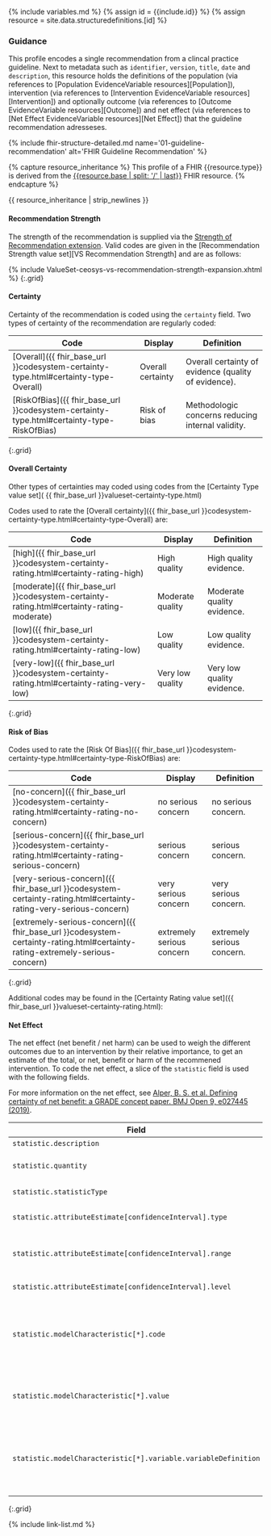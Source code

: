 {% include variables.md %}
{% assign id = {{include.id}} %}
{% assign resource = site.data.structuredefinitions.[id] %}

### Guidance


This profile encodes a single recommendation from a clincal practice guideline. Next to metadata such as `identifier`, `version`, `title`, `date` and `description`, this resource holds the definitions of the population (via references to [Population EvidenceVariable resources][Population]), intervention (via references to [Intervention EvidenceVariable resources][Intervention]) and optionally outcome (via references to [Outcome EvidenceVariable resources][Outcome]) and net effect (via references to [Net Effect EvidenceVariable resources][Net Effect]) that the guideline recommendation adresseses.

{% include fhir-structure-detailed.md name='01-guideline-recommendation' alt='FHIR Guideline Recommendation' %}

{% capture resource_inheritance %}
This profile of a FHIR {{resource.type}} is derived from the [{{resource.base | split: '/' | last}}]({{resource.base}}) FHIR resource.
{% endcapture %}

{{ resource_inheritance | strip_newlines }}

#### Recommendation Strength
The strength of the recommendation is supplied via the [Strength of Recommendation extension](http://hl7.org/fhir/StructureDefinition/cqf-strengthOfRecommendation). Valid codes are given in the [Recommendation Strength value set][VS Recommendation Strength] and are as follows:

{% include ValueSet-ceosys-vs-recommendation-strength-expansion.xhtml %}
{:.grid}

#### Certainty

Certainty of the recommendation is coded using the `certainty` field. Two types of certainty of the recommendation are regularly coded:

| Code | Display | Definition |
| ---- | ------- | ---------- |
| [Overall]({{ fhir_base_url }}codesystem-certainty-type.html#certainty-type-Overall) | Overall certainty | Overall certainty of evidence (quality of evidence). |
| [RiskOfBias]({{ fhir_base_url }}codesystem-certainty-type.html#certainty-type-RiskOfBias) | Risk of bias | Methodologic concerns reducing internal validity. |
{:.grid}

#### Overall Certainty

Other types of certainties may coded using codes from the [Certainty Type value set](
{{ fhir_base_url }}valueset-certainty-type.html)


Codes used to rate the [Overall certainty]({{ fhir_base_url }}codesystem-certainty-type.html#certainty-type-Overall) are:

| Code | Display | Definition |
| ---- | ------- | ---------- |
| [high]({{ fhir_base_url }}codesystem-certainty-rating.html#certainty-rating-high) | High quality | High quality evidence. |
| [moderate]({{ fhir_base_url }}codesystem-certainty-rating.html#certainty-rating-moderate) | Moderate quality | Moderate quality evidence. |
| [low]({{ fhir_base_url }}codesystem-certainty-rating.html#certainty-rating-low) | Low quality | Low quality evidence. |
| [very-low]({{ fhir_base_url }}codesystem-certainty-rating.html#certainty-rating-very-low) | Very low quality | Very low quality evidence. |
{:.grid}

#### Risk of Bias

Codes used to rate the [Risk Of Bias]({{ fhir_base_url }}codesystem-certainty-type.html#certainty-type-RiskOfBias) are:

| Code | Display | Definition |
| ---- | ------- | ---------- |
| [no-concern]({{ fhir_base_url }}codesystem-certainty-rating.html#certainty-rating-no-concern) | no serious concern | no serious concern. |
| [serious-concern]({{ fhir_base_url }}codesystem-certainty-rating.html#certainty-rating-serious-concern) | serious concern | serious concern. |
| [very-serious-concern]({{ fhir_base_url }}codesystem-certainty-rating.html#certainty-rating-very-serious-concern) | very serious concern | very serious concern. |
| [extremely-serious-concern]({{ fhir_base_url }}codesystem-certainty-rating.html#certainty-rating-extremely-serious-concern) | extremely serious concern | extremely serious concern. |
{:.grid}

Additional codes may be found in the [Certainty Rating value set]({{ fhir_base_url }}valueset-certainty-rating.html):


#### Net Effect
The net effect (net benefit / net harm) can be used to weigh the different outcomes due to an intervention by their relative importance, to get an estimate of the total, or net, benefit or harm of the recommened intervention. To code the net effect, a slice of the `statistic` field is used with the following fields.

For more information on the net effect, see
[Alper, B. S. et al. Defining certainty of net benefit: a GRADE concept paper. BMJ Open 9, e027445 (2019)](https://bmjopen.bmj.com/content/9/6/e027445.long).


| Field | Description |
| ----- | ----------- |
| `statistic.description` | Fixed to "Net Effect" |
| `statistic.quantity` | The estimated net effect as a FHIR `Quantity` |
| `statistic.statisticType` | Fixed to `#Risk Difference` |
| `statistic.attributeEstimate[confidenceInterval].type` | Fixed to `#C53324 "Confidence interval"` |
| `statistic.attributeEstimate[confidenceInterval].range` | The low and high value of the 95% confidence interval of the net effect. |
| `statistic.attributeEstimate[confidenceInterval].level` | Fixed to 0.95 (for 95% CI) |
| `statistic.modelCharacteristic[*].code` | Fixed to `#relative-importance-weighting` to describe the relative importance weighting of the different outcomes |
| `statistic.modelCharacteristic[*].value` | Relative importance weight for the Outcome referenced in `.variableDefinition` |
| `statistic.modelCharacteristic[*].variable.variableDefinition` | Reference to the [Outcome EvidenceVariable][Outcome] for which the relative importance value is specified |
{:.grid}




{% include link-list.md %}
